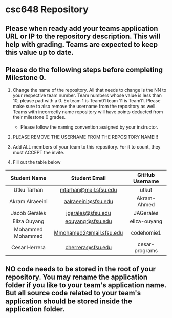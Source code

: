 # csc648 Repository

## Please when ready add your teams application URL or IP to the repository description. This will help with grading. Teams are expected to keep this value up to date.

## Please do the following steps before completing Milestone 0.
1. Change the name of the repository. All that needs to change is the NN to your respective team number. Team numbers whose value is less than 10, please pad with a 0. Ex team 1 is Team01 team 11 is Team11. Please make sure to also remove the username from the repository as well. Teams with incorrectly name repository will have points deducted from their milestone 0 grades.
      - Please follow the naming convention assigned by your instructor.

1. PLEASE REMOVE THE USERNAME FROM THE REPOSITORY NAME!!!

2. Add ALL members of your team to this repository. For it to count, they must ACCEPT the invite.

3. Fill out the table below


| Student Name | Student Email | GitHub Username |
|    :---:           |           :---:          |     :---:        |
| Utku Tarhan        | mtarhan@mail.sfsu.edu    |   utkut          |
| Akram Alraeeini    | aalraeeini@sfsu.edu      |   Akram-Ahmed    |
| Jacob Gerales      | jgerales@sfsu.edu        |   JAGerales      |
| Eliza Ouyang       | eouyang@sfsu.edu         |   eliza-ouyang   |
| Mohammed Mohammed  | Mmohamed2@mail.sfsu.edu  |   codehomie1     |
| Cesar Herrera      | cherrera@sfsu.edu        |   cesar-programs |

## NO code needs to be stored in the root of your repository. You may rename the application folder if you like to your team's application name. But all source code related to your team's application should be stored inside the application folder.
